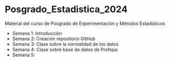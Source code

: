 # Posgrado_Estadistica_2024
Material del curso de Posgrado de Experimentación y Métodos Estadísticos




+ Semana 1: Introducción
+ Semana 2: Creación repositorio GitHub
+ Semana 3: Clase sobre la normalidad de los datos
+ Semana 4: Clase sobre base de datos de Profepa
+ Semana 5: 
